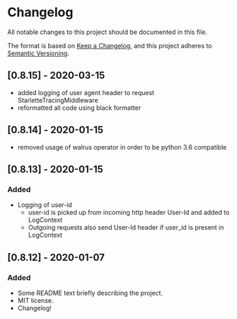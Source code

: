 # Changelog

All notable changes to this project should be documented in this file.

The format is based on [Keep a
Changelog](https://keepachangelog.com/en/1.0.0/), and this project
adheres to [Semantic Versioning](https://semver.org/spec/v2.0.0.html).

## [0.8.15] - 2020-03-15

- added logging of user agent header to request StarletteTracingMiddleware
- reformatted all code using black formatter

## [0.8.14] - 2020-01-15

- removed usage of walrus operator in order to be python 3.6 compatible

## [0.8.13] - 2020-01-15

### Added

- Logging of user-id
  - user-id is picked up from incoming http header User-Id and added to LogContext
  - Outgoing requests also send User-Id header if user_id is present in LogContext

## [0.8.12] - 2020-01-07

### Added

- Some README text briefly describing the project.
- MIT license.
- Changelog!
